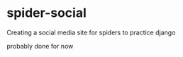 # spider-social

Creating a social media site for spiders to practice django

probably done for now
